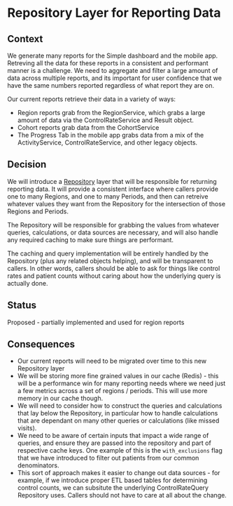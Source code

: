 # Repository Layer for Reporting Data

## Context

We generate many reports for the Simple dashboard and the mobile app. Retreving all the data for these reports in a
consistent and performant manner is a challenge.  We need to aggregate and filter a large amount of data across multiple reports, and its important for user confidence that we have the same numbers reported regardless of what report they are on.

Our current reports retrieve their data in a variety of ways:

* Region reports grab from the RegionService, which grabs a large amount of data via the ControlRateService and Result object.
* Cohort reports grab data from the CohortService
* The Progress Tab in the mobile app grabs data from a mix of the ActivityService, ControlRateService, and other legacy objects.

## Decision

We will introduce a [Repository](https://martinfowler.com/eaaCatalog/repository.html) layer that will be responsible for returning reporting data. It will provide a consistent
interface where callers provide one to many Regions, and one to many Periods, and then can retreive whatever values they want from the Repository for the intersection of those Regions and Periods.

The Repository will be responsible for grabbing the values from whatever queries, calculations, or data sources are necessary, and will also handle any required caching to make sure things are performant.

The caching and query implementation will be entirely handled by the Repository (plus any related objects helping), and will be transparent to callers. In other words, callers should be able to ask for
things like control rates and patient counts without caring about how the underlying query is actually done.

## Status

Proposed - partially implemented and used for region reports

## Consequences

* Our current reports will need to be migrated over time to this new Repository layer
* We will be storing more fine grained values in our cache (Redis) - this will be a performance win for many reporting needs
where we need just a few metrics across a set of regions / periods.  This will use more memory in our cache though.
* We will need to consider how to construct the queries and calculations that lay below the Repository, in particular how to handle
calculations that are dependant on many other queries or calculations (like missed visits).
* We need to be aware of certain inputs that impact a wide range of queries, and ensure they are passed into the repository and
part of respective cache keys.  One example of this is the `with_exclusions` flag that we have introduced to filter out patients
from our common denominators.
* This sort of approach makes it easier to change out data sources - for example, if we introduce proper ETL based tables for determining control counts, we can subsitute the underlying ControlRateQuery Repository uses. Callers should not have to care at all about the change.
